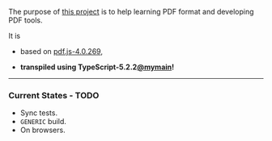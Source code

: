 The purpose of [this project](https://nmtigor.github.io/pdf.ts/) is to help learning PDF format and developing PDF tools.

It is

* based on [pdf.js-4.0.269](https://github.com/mozilla/pdf.js/tree/v4.0.269),

* **transpiled using TypeScript-5.2.2[@mymain](https://github.com/nmtigor/TypeScript/tree/mymain/PRs)!**

--------------------------------------------------------------------------------

### Current States - TODO

* Sync tests.
* `GENERIC` build.
* On browsers.